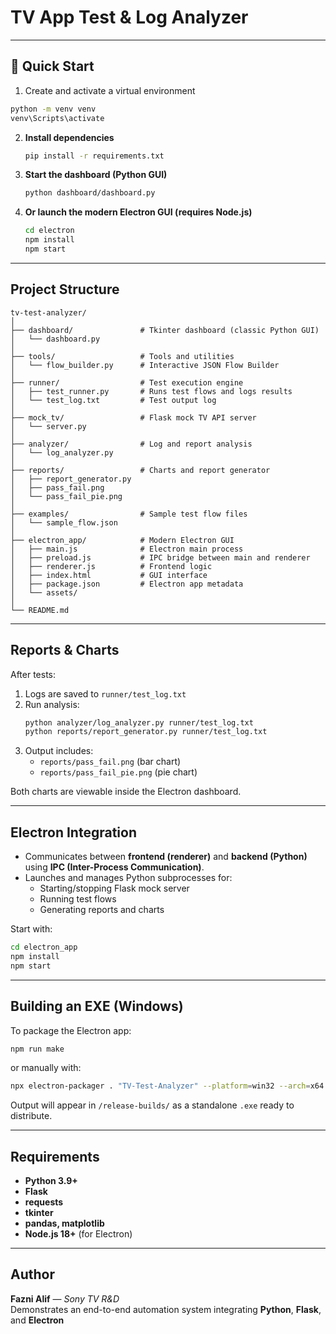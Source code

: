#  TV App Test & Log Analyzer  


---

## 🚀 Quick Start

1.  Create and activate a virtual environment  
   ```bash
   python -m venv venv
   venv\Scripts\activate
   ```

2. **Install dependencies**  
   ```bash
   pip install -r requirements.txt
   ```

3. **Start the dashboard (Python GUI)**  
   ```bash
   python dashboard/dashboard.py
   ```

4. **Or launch the modern Electron GUI (requires Node.js)**  
   ```bash
   cd electron
   npm install
   npm start
   ```

---

## Project Structure

```
tv-test-analyzer/
│
├── dashboard/               # Tkinter dashboard (classic Python GUI)
│   └── dashboard.py
│
├── tools/                   # Tools and utilities
│   └── flow_builder.py      # Interactive JSON Flow Builder
│
├── runner/                  # Test execution engine
│   ├── test_runner.py       # Runs test flows and logs results
│   └── test_log.txt         # Test output log
│
├── mock_tv/                 # Flask mock TV API server
│   └── server.py
│
├── analyzer/                # Log and report analysis
│   └── log_analyzer.py
│
├── reports/                 # Charts and report generator
│   ├── report_generator.py
│   ├── pass_fail.png
│   └── pass_fail_pie.png
│
├── examples/                # Sample test flow files
│   └── sample_flow.json
│
├── electron_app/            # Modern Electron GUI
│   ├── main.js              # Electron main process
│   ├── preload.js           # IPC bridge between main and renderer
│   ├── renderer.js          # Frontend logic
│   ├── index.html           # GUI interface
│   ├── package.json         # Electron app metadata
│   └── assets/
│
└── README.md
```

---

## Reports & Charts

After tests:
1. Logs are saved to `runner/test_log.txt`
2. Run analysis:
   ```bash
   python analyzer/log_analyzer.py runner/test_log.txt
   python reports/report_generator.py runner/test_log.txt
   ```
3. Output includes:
   - `reports/pass_fail.png` (bar chart)
   - `reports/pass_fail_pie.png` (pie chart)

Both charts are viewable inside the Electron dashboard.

---

## Electron Integration

- Communicates between **frontend (renderer)** and **backend (Python)** using **IPC (Inter-Process Communication)**.
- Launches and manages Python subprocesses for:
  - Starting/stopping Flask mock server  
  - Running test flows  
  - Generating reports and charts  

Start with:
```bash
cd electron_app
npm install
npm start
```

---

## Building an EXE (Windows)

To package the Electron app:
```bash
npm run make
```
or manually with:
```bash
npx electron-packager . "TV-Test-Analyzer" --platform=win32 --arch=x64 --icon=assets/icon.ico --overwrite
```

Output will appear in `/release-builds/` as a standalone `.exe` ready to distribute.

---

## Requirements

- **Python 3.9+**
- **Flask**
- **requests**
- **tkinter**
- **pandas, matplotlib**
- **Node.js 18+** (for Electron)


---

##  Author

**Fazni Alif** — *Sony TV R&D*  
Demonstrates an end-to-end automation system integrating **Python**, **Flask**, and **Electron**  
